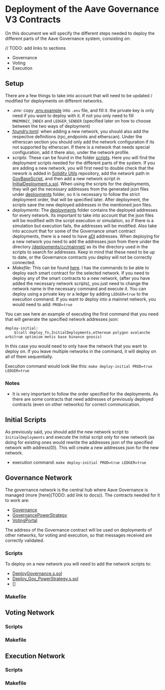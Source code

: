 # Deployment of the Aave Governance V3 Contracts

On this document we will specify the different steps needed to deploy the different parts of the Aave Governance system, consisting on:

// TODO: add links to sections
- Governance
- Voting
- Execution

## Setup

There are a few things to take into account that will need to be updated / modified for deployments on different networks.

- *.env*: copy [.env.example](./.env.example) into `.env` file, and fill it. the private key is only need if you want to deploy with it. If not you only need to fill `MNEMONIC_INDEX` and `LEDGER_SENDER` (specified later on how to choose between the two ways of deployment)
- *[foundry.toml](./foundry.toml)*: when adding a new network, you should also add the respective definitions (rpc_endpoints and etherscan). Under the etherscan section you should only add the network configuration if its not supported by etherscan. If there is a network that needs special configuration, add it there also, under the network profile.
- *scripts*: These can be found in the folder [scripts](./scripts/). Here you will find the deployment scripts needed for the different parts of the system.
If you are adding a new network, you will first need to double check that the nework is added in [Solidity Utils](https://github.com/bgd-labs/solidity-utils/blob/main/src/contracts/utils/ChainHelpers.sol) repository, add the network path in [GovBaseScript](), and then add a new network script in [InitialDeployment.s.sol](). When using the scripts for the deployments, they will get the necessary addresses from the generated json files under [deployments](./deployments/) folder, so it is necessary to follow the strict deployment order, that will be specified later. After deployment, the scripts save the new deployed addresses in the mentioned json files.
- *deployments*: The [deployments](./deployments/) folder contains the deployed addresses for every network. Its important to take into account that the json files will be modified with the script execution or simulation, so if there is a simulation but execution fails, the addresses will be modified. Also take into account that for some of the Governance smart contract deployments, there is a need to have [aDI](https://github.com/aave-dao/adi-deploy/tree/main/deployments/cc/mainnet) addresses. When deploying for a new network you need to add the addresses json from there under the directory [/deployments/cc/mainnet/](./deployments/cc/mainnet/) as its the directory used in the scripts to search for addresses. Keep in mind that these need to be up to date, or the Governance contracts you deploy will not be correctly connected. 
- *Makefile*: This can be found [here](./Makefile). I has the commands to be able to deploy each smart contract for the selected network. If you need to deploy any of the smart contracts to a new 
network, (after you have added the necessary network scripts), you just need to change the network name in the necessary command and execute it.
You can deploy using a private key or a ledger by adding `LEDGER=true` to the execution command. If you want to deploy into a mainnet network, you would need to add: `PROD=true`

You can see here an example of executing the first command that you need that will generate the specified network addresses json:

```
deploy-initial:
	$(call deploy_fn,InitialDeployments,ethereum polygon avalanche arbitrum optimism metis base binance gnosis)
```
In this case you would need to only have the network that you want to deploy on. If you leave multiple networks in the command, it will deploy on all of them sequentially.

Execution command would look like this: `make deploy-initial PROD=true LEDGER=true`

### Notes

- It is very important to follow the order specified for the deployments. As there are some contracts that need addresses of previously deployed contracts (even on other networks) for correct communication.

## Initial Scripts

As previously said, you should add the new network script to `InitialDeployments` and execute the initial script only for new network (as doing for existing ones would rewrite the addresses json of the specified network with address(0)). This will create a new addresses json for the new network.

- execution command: `make deploy-initial PROD=true LEDGER=true` 

## Governance Network

The governance network is the central hub where Aave Governance is managed (more [here](TODO: add link to docs)). The contracts needed for it to work are:
- [Governance](./src/contracts/Governance.sol)
- [GovernancePowerStrategy](./src/contracts/GovernancePowerStrategy.sol)
- [VotingPortal](./src/contracts/VotingPortal.sol)

The address of the Governance contract will be used on deployments of other networks, for voting and execution, so that messages received are correctly validated.

### Scripts

To deploy on a new network you will need to add the network scripts to:

- [DeployGovernance.s.sol](./scripts/Governance/Deploy_Governance.s.sol)
- [Deploy_Gov_PowerStrategy.s.sol](./scripts/Governance/Deploy_Gov_PowerStrategy.s.sol)
- []

### Makefile


## Voting Network

### Scripts

### Makefile


## Execution Network

### Scripts

### Makefile